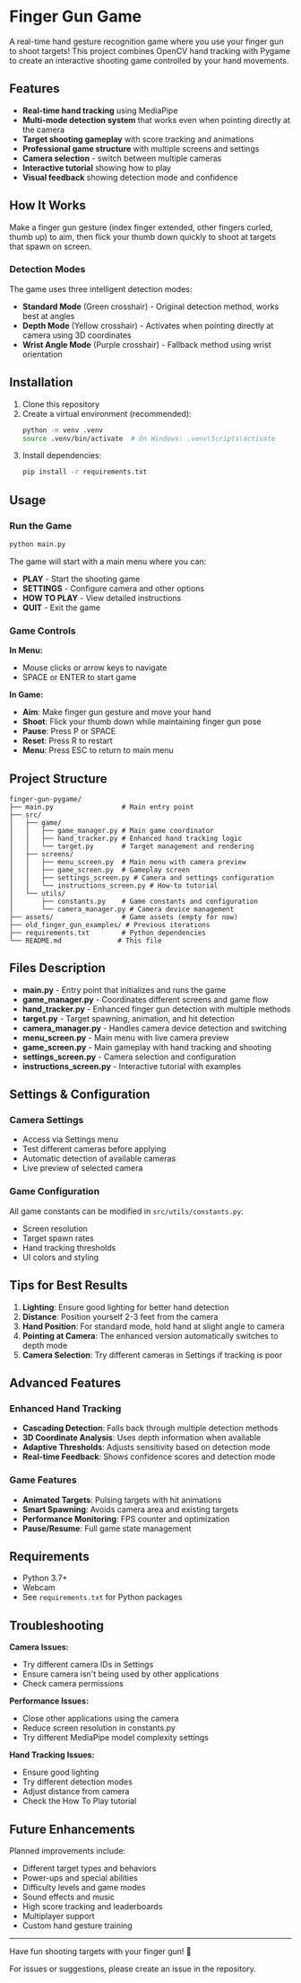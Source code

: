 # Finger Gun Game

A real-time hand gesture recognition game where you use your finger gun to shoot targets! This project combines OpenCV hand tracking with Pygame to create an interactive shooting game controlled by your hand movements.

## Features

- **Real-time hand tracking** using MediaPipe
- **Multi-mode detection system** that works even when pointing directly at the camera
- **Target shooting gameplay** with score tracking and animations
- **Professional game structure** with multiple screens and settings
- **Camera selection** - switch between multiple cameras
- **Interactive tutorial** showing how to play
- **Visual feedback** showing detection mode and confidence

## How It Works

Make a finger gun gesture (index finger extended, other fingers curled, thumb up) to aim, then flick your thumb down quickly to shoot at targets that spawn on screen.

### Detection Modes

The game uses three intelligent detection modes:

- **Standard Mode** (Green crosshair) - Original detection method, works best at angles
- **Depth Mode** (Yellow crosshair) - Activates when pointing directly at camera using 3D coordinates
- **Wrist Angle Mode** (Purple crosshair) - Fallback method using wrist orientation

## Installation

1. Clone this repository
2. Create a virtual environment (recommended):
   ```bash
   python -m venv .venv
   source .venv/bin/activate  # On Windows: .venv\Scripts\activate
   ```
3. Install dependencies:
   ```bash
   pip install -r requirements.txt
   ```

## Usage

### Run the Game
```bash
python main.py
```

The game will start with a main menu where you can:
- **PLAY** - Start the shooting game
- **SETTINGS** - Configure camera and other options
- **HOW TO PLAY** - View detailed instructions
- **QUIT** - Exit the game

### Game Controls

**In Menu:**
- Mouse clicks or arrow keys to navigate
- SPACE or ENTER to start game

**In Game:**
- **Aim**: Make finger gun gesture and move your hand
- **Shoot**: Flick your thumb down while maintaining finger gun pose
- **Pause**: Press P or SPACE
- **Reset**: Press R to restart
- **Menu**: Press ESC to return to main menu

## Project Structure

```
finger-gun-pygame/
├── main.py                 # Main entry point
├── src/
│   ├── game/
│   │   ├── game_manager.py # Main game coordinator
│   │   ├── hand_tracker.py # Enhanced hand tracking logic
│   │   └── target.py       # Target management and rendering
│   ├── screens/
│   │   ├── menu_screen.py  # Main menu with camera preview
│   │   ├── game_screen.py  # Gameplay screen
│   │   ├── settings_screen.py # Camera and settings configuration
│   │   └── instructions_screen.py # How-to tutorial
│   └── utils/
│       ├── constants.py    # Game constants and configuration
│       └── camera_manager.py # Camera device management
├── assets/                 # Game assets (empty for now)
├── old_finger_gun_examples/ # Previous iterations
├── requirements.txt        # Python dependencies
└── README.md              # This file
```

## Files Description

- **main.py** - Entry point that initializes and runs the game
- **game_manager.py** - Coordinates different screens and game flow
- **hand_tracker.py** - Enhanced finger gun detection with multiple methods
- **target.py** - Target spawning, animation, and hit detection
- **camera_manager.py** - Handles camera device detection and switching
- **menu_screen.py** - Main menu with live camera preview
- **game_screen.py** - Main gameplay with hand tracking and shooting
- **settings_screen.py** - Camera selection and configuration
- **instructions_screen.py** - Interactive tutorial with examples

## Settings & Configuration

### Camera Settings
- Access via Settings menu
- Test different cameras before applying
- Automatic detection of available cameras
- Live preview of selected camera

### Game Configuration
All game constants can be modified in `src/utils/constants.py`:
- Screen resolution
- Target spawn rates
- Hand tracking thresholds
- UI colors and styling

## Tips for Best Results

1. **Lighting**: Ensure good lighting for better hand detection
2. **Distance**: Position yourself 2-3 feet from the camera
3. **Hand Position**: For standard mode, hold hand at slight angle to camera
4. **Pointing at Camera**: The enhanced version automatically switches to depth mode
5. **Camera Selection**: Try different cameras in Settings if tracking is poor

## Advanced Features

### Enhanced Hand Tracking
- **Cascading Detection**: Falls back through multiple detection methods
- **3D Coordinate Analysis**: Uses depth information when available
- **Adaptive Thresholds**: Adjusts sensitivity based on detection mode
- **Real-time Feedback**: Shows confidence scores and detection mode

### Game Features
- **Animated Targets**: Pulsing targets with hit animations
- **Smart Spawning**: Avoids camera area and existing targets
- **Performance Monitoring**: FPS counter and optimization
- **Pause/Resume**: Full game state management

## Requirements

- Python 3.7+
- Webcam
- See `requirements.txt` for Python packages

## Troubleshooting

**Camera Issues:**
- Try different camera IDs in Settings
- Ensure camera isn't being used by other applications
- Check camera permissions

**Performance Issues:**
- Close other applications using the camera
- Reduce screen resolution in constants.py
- Try different MediaPipe model complexity settings

**Hand Tracking Issues:**
- Ensure good lighting
- Try different detection modes
- Adjust distance from camera
- Check the How To Play tutorial

## Future Enhancements

Planned improvements include:
- Different target types and behaviors
- Power-ups and special abilities
- Difficulty levels and game modes
- Sound effects and music
- High score tracking and leaderboards
- Multiplayer support
- Custom hand gesture training

---

Have fun shooting targets with your finger gun! 🔫

For issues or suggestions, please create an issue in the repository.